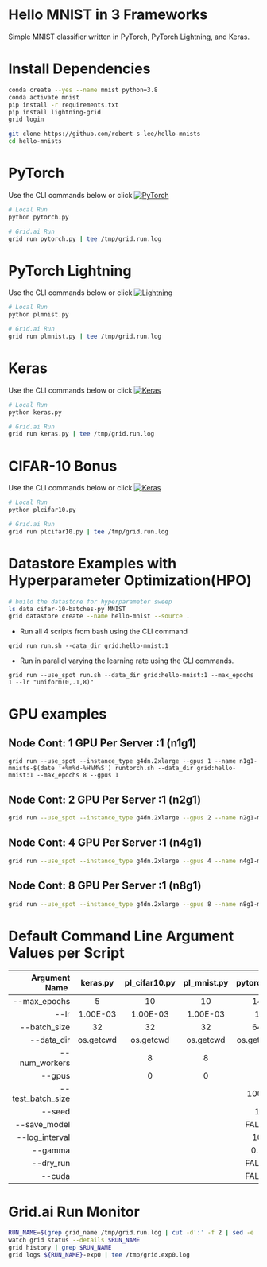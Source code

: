 # Hello MNIST in 3 Frameworks

Simple MNIST classifier written in PyTorch, PyTorch Lightning, and Keras.

# Install Dependencies

```bash
conda create --yes --name mnist python=3.8
conda activate mnist
pip install -r requirements.txt
pip install lightning-grid
grid login

git clone https://github.com/robert-s-lee/hello-mnists
cd hello-mnists
```

# PyTorch

Use the CLI commands below or click 
[![PyTorch](https://img.shields.io/badge/rid_AI-run-78FF96.svg?labelColor=black&logo=data:image/svg%2bxml;base64,PHN2ZyB3aWR0aD0iNDgiIGhlaWdodD0iNDgiIGZpbGw9Im5vbmUiIHhtbG5zPSJodHRwOi8vd3d3LnczLm9yZy8yMDAwL3N2ZyI+PHBhdGggZD0iTTEgMTR2MjBhMTQgMTQgMCAwMDE0IDE0aDlWMzYuOEgxMi42VjExaDIyLjV2N2gxMS4yVjE0QTE0IDE0IDAgMDAzMi40IDBIMTVBMTQgMTQgMCAwMDEgMTR6IiBmaWxsPSIjZmZmIi8+PHBhdGggZD0iTTM1LjIgNDhoMTEuMlYyNS41SDIzLjl2MTEuM2gxMS4zVjQ4eiIgZmlsbD0iI2ZmZiIvPjwvc3ZnPg==)](
https://platform.grid.ai/#/runs?script=https://github.com/robert-s-lee/hello-mnists/blob/60b2ca867645f727cd7ab83e3b810b05ae085aa5/pytorch.py&cloud=grid&instance=t2.medium&accelerators=1&disk_size=200&framework=lightning 
)

```bash
# Local Run
python pytorch.py

# Grid.ai Run
grid run pytorch.py | tee /tmp/grid.run.log
```

# PyTorch Lightning

Use the CLI commands below or click 
[![Lightning](https://img.shields.io/badge/rid_AI-run-78FF96.svg?labelColor=black&logo=data:image/svg%2bxml;base64,PHN2ZyB3aWR0aD0iNDgiIGhlaWdodD0iNDgiIGZpbGw9Im5vbmUiIHhtbG5zPSJodHRwOi8vd3d3LnczLm9yZy8yMDAwL3N2ZyI+PHBhdGggZD0iTTEgMTR2MjBhMTQgMTQgMCAwMDE0IDE0aDlWMzYuOEgxMi42VjExaDIyLjV2N2gxMS4yVjE0QTE0IDE0IDAgMDAzMi40IDBIMTVBMTQgMTQgMCAwMDEgMTR6IiBmaWxsPSIjZmZmIi8+PHBhdGggZD0iTTM1LjIgNDhoMTEuMlYyNS41SDIzLjl2MTEuM2gxMS4zVjQ4eiIgZmlsbD0iI2ZmZiIvPjwvc3ZnPg==)](
https://platform.grid.ai/#/runs?script=https://github.com/robert-s-lee/hello-mnists/blob/60b2ca867645f727cd7ab83e3b810b05ae085aa5/plmnist.py&cloud=grid&instance=t2.medium&accelerators=1&disk_size=200&framework=lightning
)

```bash
# Local Run
python plmnist.py

# Grid.ai Run
grid run plmnist.py | tee /tmp/grid.run.log
```

# Keras

Use the CLI commands below or click 
[![Keras](https://img.shields.io/badge/rid_AI-run-78FF96.svg?labelColor=black&logo=data:image/svg%2bxml;base64,PHN2ZyB3aWR0aD0iNDgiIGhlaWdodD0iNDgiIGZpbGw9Im5vbmUiIHhtbG5zPSJodHRwOi8vd3d3LnczLm9yZy8yMDAwL3N2ZyI+PHBhdGggZD0iTTEgMTR2MjBhMTQgMTQgMCAwMDE0IDE0aDlWMzYuOEgxMi42VjExaDIyLjV2N2gxMS4yVjE0QTE0IDE0IDAgMDAzMi40IDBIMTVBMTQgMTQgMCAwMDEgMTR6IiBmaWxsPSIjZmZmIi8+PHBhdGggZD0iTTM1LjIgNDhoMTEuMlYyNS41SDIzLjl2MTEuM2gxMS4zVjQ4eiIgZmlsbD0iI2ZmZiIvPjwvc3ZnPg==)](
https://platform.grid.ai/#/runs?script=https://github.com/robert-s-lee/hello-mnists/blob/60b2ca867645f727cd7ab83e3b810b05ae085aa5/keras.py&cloud=grid&instance=t2.medium&accelerators=1&disk_size=200&framework=lightning&script_args=keras.py  
)

```bash
# Local Run
python keras.py

# Grid.ai Run
grid run keras.py | tee /tmp/grid.run.log
```

# CIFAR-10 Bonus

Use the CLI commands below or click 
[![Keras](https://img.shields.io/badge/rid_AI-run-78FF96.svg?labelColor=black&logo=data:image/svg%2bxml;base64,PHN2ZyB3aWR0aD0iNDgiIGhlaWdodD0iNDgiIGZpbGw9Im5vbmUiIHhtbG5zPSJodHRwOi8vd3d3LnczLm9yZy8yMDAwL3N2ZyI+PHBhdGggZD0iTTEgMTR2MjBhMTQgMTQgMCAwMDE0IDE0aDlWMzYuOEgxMi42VjExaDIyLjV2N2gxMS4yVjE0QTE0IDE0IDAgMDAzMi40IDBIMTVBMTQgMTQgMCAwMDEgMTR6IiBmaWxsPSIjZmZmIi8+PHBhdGggZD0iTTM1LjIgNDhoMTEuMlYyNS41SDIzLjl2MTEuM2gxMS4zVjQ4eiIgZmlsbD0iI2ZmZiIvPjwvc3ZnPg==)](
https://platform.grid.ai/#/runs?script=https://github.com/robert-s-lee/hello-mnists/blob/60b2ca867645f727cd7ab83e3b810b05ae085aa5/plcifar10.py&cloud=grid&instance=t2.medium&accelerators=1&disk_size=200&framework=lightning&script_args=plcifar10.py  
)
```bash
# Local Run
python plcifar10.py

# Grid.ai Run
grid run plcifar10.py | tee /tmp/grid.run.log
```

# Datastore Examples with Hyperparameter Optimization(HPO)

```bash
# build the datastore for hyperparameter sweep
ls data cifar-10-batches-py MNIST
grid datastore create --name hello-mnist --source .
```

- Run all 4 scripts from bash using the CLI command

```
grid run run.sh --data_dir grid:hello-mnist:1 
```

- Run in parallel varying the learning rate using the CLI commands.

```
grid run --use_spot run.sh --data_dir grid:hello-mnist:1 --max_epochs 1 --lr "uniform(0,.1,8)"
```

# GPU examples

## Node Cont: 1 GPU Per Server :1 (n1g1)
```
grid run --use_spot --instance_type g4dn.2xlarge --gpus 1 --name n1g1-mnists-$(date '+%m%d-%H%M%S') runtorch.sh --data_dir grid:hello-mnist:1 --max_epochs 8 --gpus 1
```

## Node Cont: 2 GPU Per Server :1 (n2g1)
```bash
grid run --use_spot --instance_type g4dn.2xlarge --gpus 2 --name n2g1-mnists-$(date '+%m%d-%H%M%S') runtorch.sh --data_dir grid:hello-mnist:1 --max_epochs 8 --gpus 1
```

## Node Cont: 4 GPU Per Server :1 (n4g1)
```bash
grid run --use_spot --instance_type g4dn.2xlarge --gpus 4 --name n4g1-mnists-$(date '+%m%d-%H%M%S') runtorch.sh  --data_dir grid:hello-mnist:1 --max_epochs 8 --gpus 1
```
## Node Cont: 8 GPU Per Server :1 (n8g1)
```bash
grid run --use_spot --instance_type g4dn.2xlarge --gpus 8 --name n8g1-mnists-$(date '+%m%d-%H%M%S') runtorch.sh --data_dir grid:hello-mnist:1 --max_epochs 8 --gpus 1
```

# Default Command Line Argument Values per Script

| Argument Name  | keras.py | pl_cifar10.py | pl_mnist.py | pytorch.py| 
|  --:| :--: | :--: | :--: | :--: | 
| --max_epochs | 5 | 10 | 10 | 14| 
| --lr | 1.00E-03 | 1.00E-03 | 1.00E-03 | 1 | 
| --batch_size | 32 | 32 | 32 | 64 | 
| --data_dir | os.getcwd | os.getcwd | os.getcwd | os.getcwd | 
| --num_workers |   | 8 | 8 |  | 
| --gpus |   | 0 | 0 |  | 
| --test_batch_size |   |   |   | 1000| 
| --seed |   |   |   | 1| 
| --save_model |   |   |   | FALSE| 
| --log_interval |   |   |   | 10| 
| --gamma |   |   |   | 0.7| 
| --dry_run |   |   |   | FALSE| 
| --cuda |   |   |   | FALSE | 

# Grid.ai Run Monitor

```bash
RUN_NAME=$(grep grid_name /tmp/grid.run.log | cut -d':' -f 2 | sed -e 's/^[[:space:]]*//')
watch grid status --details $RUN_NAME
grid history | grep $RUN_NAME
grid logs ${RUN_NAME}-exp0 | tee /tmp/grid.exp0.log
```
